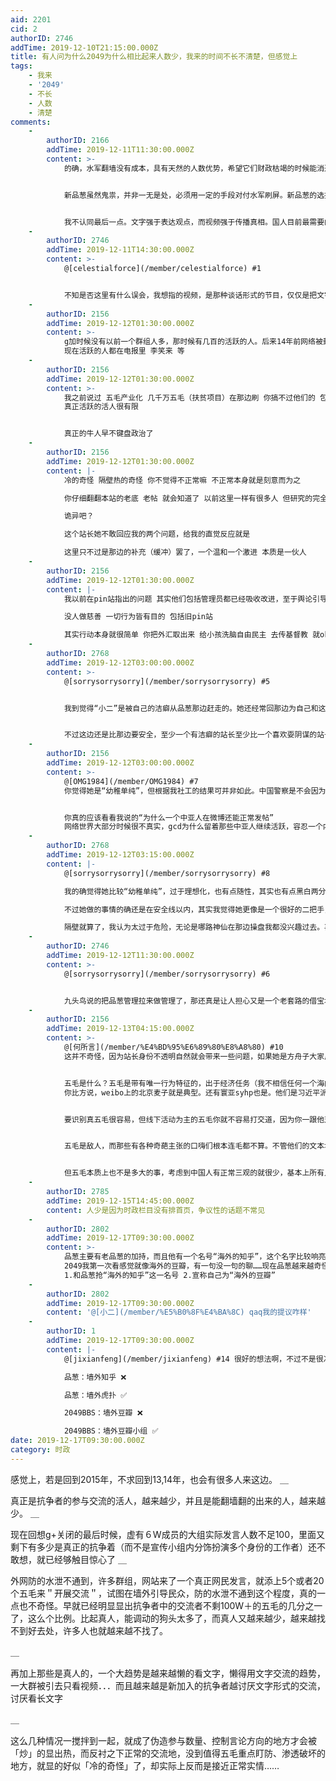 ```yaml
---
aid: 2201
cid: 2
authorID: 2746
addTime: 2019-12-10T21:15:00.000Z
title: 有人问为什么2049为什么相比起来人数少，我来的时间不长不清楚，但感觉上
tags:
    - 我来
    - '2049'
    - 不长
    - 人数
    - 清楚
comments:
    -
        authorID: 2166
        addTime: 2019-12-11T11:30:00.000Z
        content: >-
            的确，水军翻墙没有成本，具有天然的人数优势，希望它们财政枯竭的时候能消退一下吧。


            新品葱虽然鬼祟，并非一无是处，必须用一定的手段对付水军刷屏。新品葱的选择性折叠功能就很好，而该论坛的主要问题在于老用户权力过大，管理员肆意打击删除不同意见者，正确的做法应该是分权予发帖者，可把帖子当作作者的私人领域，而不是一味强调所谓的言论自由，须知言论自由只用来限制公权力。


            我不认同最后一点。文字强于表达观点，而视频强于传播真相。国人目前最需要的是看清恐怕是真相，看清真相后，大多数人都能得出应有的结论。
    -
        authorID: 2746
        addTime: 2019-12-11T14:30:00.000Z
        content: >-
            @[celestialforce](/member/celestialforce) #1


            不知是否这里有什么误会，我想指的视频，是那种谈话形式的节目，仅仅是把文字转成了语音，转成了有人露脸再说内容，是指那种形式，不是说看那些有用的视频资料
    -
        authorID: 2156
        addTime: 2019-12-12T01:30:00.000Z
        content: >-
            g加时候没有以前一个群组人多，那时候有几百的活跃的人。后来14年前网络被封，然后g加就不行了。主要还是wechat变成主流
            现在活跃的人都在电报里 李笑来 等
    -
        authorID: 2156
        addTime: 2019-12-12T01:30:00.000Z
        content: >-
            我之前说过 五毛产业化 几千万五毛（扶贫项目）在那边刷 你搞不过他们的 包括隔壁站本身也是大陆人在大陆运营，动用的都是国内的僵尸网络
            真正活跃的活人很有限


            真正的牛人早不键盘政治了
    -
        authorID: 2156
        addTime: 2019-12-12T01:30:00.000Z
        content: |-
            冷的奇怪 隔壁热的奇怪 你不觉得不正常嘛 不正常本身就是刻意而为之

            你仔细翻翻本站的老底 老帖 就会知道了 以前这里一样有很多人 但研究的完全不是现在的话题 而且人比现在还多

            诡异吧？

            这个站长她不敢回应我的两个问题，给我的直觉反应就是

            这里只不过是那边的补充（缓冲）罢了，一个温和一个激进 本质是一伙人
    -
        authorID: 2156
        addTime: 2019-12-12T01:30:00.000Z
        content: |-
            我以前在pin站指出的问题 其实他们包括管理员都已经吸收改进，至于舆论引导的内容和内涵那是他们团体本质决定的

            没人做慈善 一切行为皆有目的 包括旧pin站

            其实行动本身就很简单 你把外汇取出来 给小孩洗脑自由民主 去传基督教 就ok了 时间到了自然会开花结果
    -
        authorID: 2768
        addTime: 2019-12-12T03:00:00.000Z
        content: >-
            @[sorrysorrysorry](/member/sorrysorrysorry) #5


            我到觉得“小二”是被自己的洁癖从品葱那边赶走的。她还经常回那边为自己和这个论坛辩护，有时候觉得她和九头鸟都有点ptsd。


            不过这边还是比那边要安全，至少一个有洁癖的站长至少比一个喜欢耍阴谋的站长要值得信赖。不过无论在哪，如果你真的去信赖，那么只能说你太naive了。
    -
        authorID: 2156
        addTime: 2019-12-12T03:00:00.000Z
        content: >-
            @[OMG1984](/member/OMG1984) #7
            你觉得她是“幼稚单纯”，但根据我社工的结果可并非如此。中国警察是不会因为一个海外华人支持分裂就抓捕她的。很多事情取决于她自己的立场和行动，有行动和实质性损害的，自然会有对应的结果。


            你真的应该看看我说的“为什么一个中亚人在微博还能正常发帖”
            网络世界大部分时候很不真实，gcd为什么留着那些中亚人继续活跃，容忍一个内地网络pin站（换个host就能上）在那里充当垃圾桶，都是有目的的。
    -
        authorID: 2768
        addTime: 2019-12-12T03:15:00.000Z
        content: |-
            @[sorrysorrysorry](/member/sorrysorrysorry) #8

            我的确觉得她比较“幼稚单纯”，过于理想化，也有点随性，其实也有点黑白两分的感觉。我觉得她做不到倒钩，当然也欢迎分享你的社工结果。

            不过她做的事情的确还是在安全线以内，其实我觉得她更像是一个很好的二把手，工具向的定位。要她有什么系统的反共思维和行动就太为难她了。

            隔壁就算了，我认为太过于危险，无论是哪路神仙在那边操盘我都没兴趣过去。再说生活好好的，不需要去那边口嗨倒垃圾。
    -
        authorID: 2746
        addTime: 2019-12-12T11:30:00.000Z
        content: >-
            @[sorrysorrysorry](/member/sorrysorrysorry) #6


            九头鸟说的把品葱管理拉来做管理了，那还真是让人担心又是一个老套路的借宝地来给五毛铺路了，只不过宝地做不起来还能换成用把人赶走这第二种方式给五毛铺路，只不过我不知道品葱管理里到底有多少算可信的人
    -
        authorID: 2156
        addTime: 2019-12-13T04:15:00.000Z
        content: >-
            @[何所言](/member/%E4%BD%95%E6%89%80%E8%A8%80) #10
            这并不奇怪，因为站长身份不透明自然就会带来一些问题，如果她是方舟子大家反而还能放心点，就算是温和派少民也无所谓。因为我本人也反对身份政治。


            五毛是什么？五毛是带有唯一行为特征的，出于经济任务（我不相信任何一个海内海外政治活跃团体有一毛钱在网络上的影响力，当然了那些知名大v和媒体除外）进行spin活动的智慧生物，他本质不是独立的人格。所以识别五毛很简单，
            你比方说，weibo上的北京麦子就是典型。还有寰亚syhp也是。他们是习近平派系的小工作室。


            要识别真五毛很容易，但线下活动为主的五毛你就不容易打交道，因为你一跟他对话，等于把你暴露了。敌我斗争不分国界。


            五毛是敌人，而那些有各种奇葩主张的口嗨们根本连毛都不算。不管他们的文本堆砌有多高，他们真的连p都不是。五毛有工资，有奖金，他们有什么，大概只能在youtube发发视频赚钱，天，这和网络乞讨完全是一回事。


            但五毛本质上也不是多大的事，考虑到中国人有正常三观的就很少，基本上所有人都是五毛。
    -
        authorID: 2785
        addTime: 2019-12-15T14:45:00.000Z
        content: 人少是因为时政栏目没有排首页，争议性的话题不常见
    -
        authorID: 2802
        addTime: 2019-12-17T09:30:00.000Z
        content: >-
            品葱主要有老品葱的加持，而且他有一个名号“海外的知乎”，这个名字比较响亮
            2049我第一次看感觉就像海外的豆瓣，有一句没一句的聊……现在品葱越来越奇怪了我才决定注册的 所以我觉得有两个扩大名气的方法：
            1.和品葱抢“海外的知乎”这一名号 2.宣称自己为“海外的豆瓣”
    -
        authorID: 2802
        addTime: 2019-12-17T09:30:00.000Z
        content: '@[小二](/member/%E5%B0%8F%E4%BA%8C) qaq我的提议咋样'
    -
        authorID: 1
        addTime: 2019-12-17T09:30:00.000Z
        content: |-
            @[jixianfeng](/member/jixianfeng) #14 很好的想法啊，不过不是很准确：

            品葱：墙外知乎 ❌

            品葱：墙外虎扑 ✅

            2049BBS：墙外豆瓣 ❌

            2049BBS：墙外豆瓣小组 ✅
date: 2019-12-17T09:30:00.000Z
category: 时政
---
```


感觉上，若是回到2015年，不求回到13,14年，也会有很多人来这边。 ＿

真正是抗争者的参与交流的活人，越来越少，并且是能翻墙翻的出来的人，越来越少。 ＿

现在回想g+关闭的最后时候，虚有６W成员的大组实际发言人数不足100，里面又剩下有多少是真正的抗争着（而不是宣传小组内分饰扮演多个身份的工作者）还不敢想，就已经够触目惊心了 ＿

外网防的水泄不通到，许多群组，网站来了一个真正网民发言，就添上5个或者20个五毛来＂开展交流＂，试图在墙外引导民众，防的水泄不通到这个程度，真的一点也不奇怪。早就已经明显显出抗争者中的交流者不剩100W＋的五毛的几分之一了，这么个比例。比起真人，能调动的狗头太多了，而真人又越来越少，越来越找不到好去处，许多人也就越来越不找了。

＿

再加上那些是真人的，一个大趋势是越来越懒的看文字，懒得用文字交流的趋势，一大群被引去只看视频．．．而且越来越是新加入的抗争者越讨厌文字形式的交流，讨厌看长文字

＿

这么几种情况一搅拌到一起，就成了伪造参与数量、控制言论方向的地方才会被「炒」的显出热，而反衬之下正常的交流地，没到值得五毛重点盯防、渗透破坏的地方，就显的好似「冷的奇怪」了，却实际上反而是接近正常实情……
